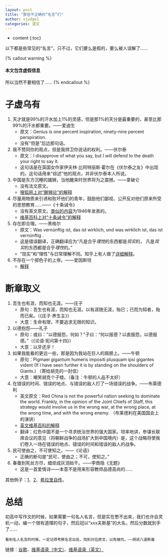 ```yaml
---
layout: post
title: "那些不正确的“名言”们"
author: vjudge1
categories: 语文
---
```

* content
{:toc}

以下都是些常见的“名言”，只不过，它们要么是假的，要么被人误解了……




{% callout warning %}
#### 本文包含虚假信息

所以当然不要相信了……
{% endcallout %}

# 子虚乌有

1. 天才就是99%的汗水加上1%的灵感，但是那1%的天分是最重要的，甚至比那99%的汗水都重要。——爱迪生
    * 原文：Genius is one percent inspiration, ninety-nine percent perspiration.
    * 没有“但是”后边那句话。
2. 我不赞同你的观点，但是我捍卫你说话的权利。——伏尔泰
    * 原文：I disapprove of what you say, but I will defend to the death your right to say it.
    * 这句话是在英国女作家伊夫林·比阿特丽斯·霍尔在《伏尔泰之友》中出现的。这句话用来“综述”他的观点，并非伏尔泰本人所说。
3. 中国是东方沉睡的雄狮，当他醒来时世界将为之震撼。——拿破仑
    * 没有法文原文。
    * [搜狐网上对“醒狮论”的解释](http://mt.sohu.com/20151221/n432057056.shtml)
4. 尽量用物质来引诱和败坏他们的青年，鼓励他们鄙视、公开反对他们原来所受的思想教育……——《十条诫令》
    * 没有英文原文。[类似的内容](http://www.snopes.com/history/document/communistrules.asp)为1946年发表的。
    * [维基百科上对“十条诫令”的解释](https://zh.wikipedia.org/wiki/%E5%8D%81%E6%9D%A1%E8%AF%AB%E4%BB%A4)
5. 存在即合理。——黑格尔
    * 原文：Was vernünftig ist, das ist wirklich, und was wirklich ist, das ist vernünftig .
    * 这是错误翻译，正确翻译应为“凡是合乎*理性*的东西都是*现实*的， 凡是*现实*的东西都是合乎*理性*的。”
    * “现实”和“理性”与日常理解不同。知乎上有人做了[详细解释](https://www.zhihu.com/question/19851152)。
6. 不存在一个掷色子的上帝。——爱因斯坦
    * [解释](http://news.163.com/special/0001139T/famous060117.html)

# 断章取义

1. 吾生也有涯，而知也无涯。——庄子
    * 原句：吾生也有涯，而知也无涯。以有涯随无涯，殆已；已而为知者，殆而已矣。（《庄子·养生主》）
    * 大意：生命有限，不要追求无限的知识。
2. 以德抱怨——孔子
    * 原句：或曰：“以德报怨，何如？”子曰：“何以报德？以直报怨，以德报德。”（《论语·宪问第十四》）
    * 大意：以牙还牙！
3. 如果我能看的更远一些，那是因为我站在巨人的肩膀上。——牛顿
    * 原句：Pigmaei gigantum humeris impositi plusquam ipsi gigantes vident (If I have seen further it is by standing on the shoulders of Giants.) （寄给胡克的一封信）
    * 大意：嘲笑胡克个子矮。（备注：牛顿的人品不太好）
4. 在错误的时间、错误的地点、与错误的敌人打了一场错误的战争。——布莱德利
    * 英文原文：Red China is not the powerful nation seeking to dominate the world. Frankly, in the opinion of the Joint Chiefs of Staff, this strategy would involve us in the wrong war, at the wrong place, at the wrong time, and with the wrong enemy. （布莱德利在美国国会上的演讲）
    * [英文维基百科的解释](https://en.wikipedia.org/wiki/The_wrong_war,_at_the_wrong_place,_at_the_wrong_time,_and_with_the_wrong_enemy)
    * 翻译：红色中国不是一个寻求统治世界的强大国家。坦率地讲，参谋长联席会议的意见（将朝鲜战争的战场扩大到中国境内）是，这个战略将使我们卷入一场在错误的地点、错误的时间和错误的敌人的战争。
5. 民可使由之，不可使知之。——《论语》
    * 正确的断句是“民可，使由之；不可，使知之。”
6. 春蚕到死丝方尽，蜡炬成灰泪始干。——李商隐《无题》
    * 这是一首爱情诗——本意不是用来形容教师品德高尚的……

其他例子：[1](https://www.zhihu.com/question/21005550)、[2](https://www.zhihu.com/question/19593696)、[希拉里自传](http://www.annian.net/show.aspx?id=5729&cid=8)。

# 总结

初高中写作文的时候，如果需要一句名人名言，但是实在憋不出来，我们也许会灵机一动，编一个很有道理的句子，然后冠以“xxx夫斯基”的大名，然后分数就到手了……

    看到名人名言的时候，一定记得考察名言出处，找到对应原文，以免被坑。——胡说八道斯基

链接：[谷歌](https://www.google.com)、[维基语录（中文）](https://zh.wikiquote.org)、[维基语录（英文）](https://en.wikiquote.org)
